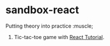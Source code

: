 # sandbox-react

Putting theory into practice :muscle;

1. Tic-tac-toe game with [React Tutorial](https://reactjs.org/tutorial/tutorial.html).

